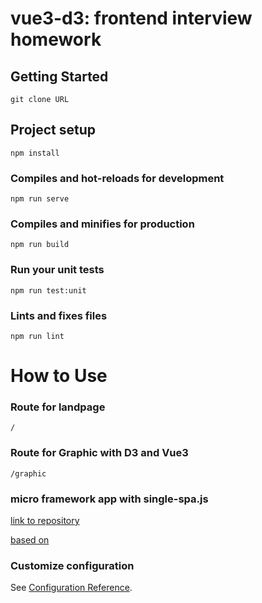 # vue3-d3: frontend interview homework

## Getting Started
```
git clone URL
```


## Project setup
```
npm install
```

### Compiles and hot-reloads for development
```
npm run serve
```

### Compiles and minifies for production
```
npm run build
```

### Run your unit tests
```
npm run test:unit
```

### Lints and fixes files
```
npm run lint

```

# How to Use

### Route for landpage
```
/

```
### Route for Graphic with D3 and Vue3
```
/graphic 

```

### micro framework app with single-spa.js
[link to repository](https://github.com/hkmgosu/admetricks-root-app)


[based on](https://medium.com/bb-tutorials-and-thoughts/how-to-implement-micro-frontend-architecture-with-angular-e6828a0a049c)

### Customize configuration
See [Configuration Reference](https://cli.vuejs.org/config/).
